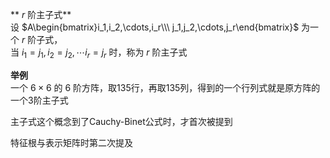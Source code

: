 ** $r$ 阶主子式**    
设 $A\begin{bmatrix}i_1,i_2,\cdots,i_r\\\ j_1,j_2,\cdots,j_r\end{bmatrix}$ 为一个 $r$ 阶子式，    
当 $i_1=j_1,i_2=j_2,\cdots i_r=j_r$ 时，称为 $r$ 阶主子式    
    
**举例**    
一个 $6\times 6$ 的 $6$ 阶方阵，取135行，再取135列，得到的一个行列式就是原方阵的一个3阶主子式    
    
主子式这个概念到了Cauchy-Binet公式时，才首次被提到    
    
特征根与表示矩阵时第二次提及    
